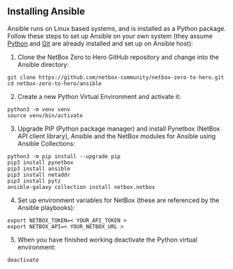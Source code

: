 ## Installing Ansible
Ansible runs on Linux based systems, and is installed as a Python package. Follow these steps to set up Ansible on your own system (they assume [Python](https://www.python.org/downloads/) and [Git](https://github.com/git-guides/install-git) are already installed and set up on Ansible host):

1. Clone the NetBox Zero to Hero GitHub repository and change into the Ansible directory:

```
git clone https://github.com/netbox-community/netbox-zero-to-hero.git
cd netbox-zero-to-hero/ansible
```

2. Create a new Python Virtual Environment and activate it:
```
python3 -m venv venv
source venv/bin/activate
```
3. Upgrade PIP (Python package manager) and install Pynetbox (NetBox API client library), Ansible and the NetBox modules for Ansible using Ansible Collections:
```
python3 -m pip install --upgrade pip
pip3 install pynetbox
pip3 install ansible
pip3 install netaddr
pip3 install pytz
ansible-galaxy collection install netbox.netbox
```
4. Set up environment variables for NetBox (these are referenced by the Ansible playbooks):
```
export NETBOX_TOKEN=< YOUR_API_TOKEN >
export NETBOX_API=< YOUR_NETBOX_URL >
```
5. When you have finished working deactivate the Python virtual environment:
```
deactivate
```
